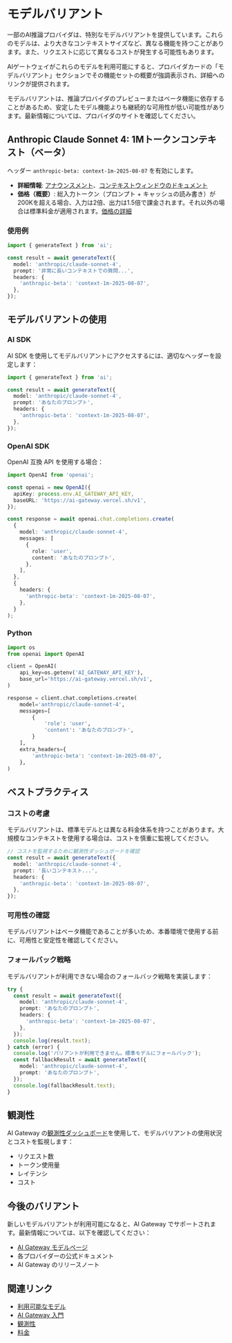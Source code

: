 # モデルバリアント

一部のAI推論プロバイダは、特別なモデルバリアントを提供しています。これらのモデルは、より大きなコンテキストサイズなど、異なる機能を持つことがあります。また、リクエストに応じて異なるコストが発生する可能性もあります。

AIゲートウェイがこれらのモデルを利用可能にすると、プロバイダカードの「モデルバリアント」セクションでその機能セットの概要が強調表示され、詳細へのリンクが提供されます。

モデルバリアントは、推論プロバイダのプレビューまたはベータ機能に依存することがあるため、安定したモデル機能よりも継続的な可用性が低い可能性があります。最新情報については、プロバイダのサイトを確認してください。

## Anthropic Claude Sonnet 4: 1Mトークンコンテキスト（ベータ）

ヘッダー `anthropic-beta: context-1m-2025-08-07` を有効にします。

- **詳細情報**: [アナウンスメント](https://www.anthropic.com/news/1m-context)、[コンテキストウィンドウのドキュメント](https://docs.anthropic.com/en/docs/build-with-claude/context-windows#1m-token-context-window)
- **価格（概要）**: 総入力トークン（プロンプト + キャッシュの読み書き）が200Kを超える場合、入力は2倍、出力は1.5倍で課金されます。それ以外の場合は標準料金が適用されます。[価格の詳細](https://docs.anthropic.com/en/docs/about-claude/models#model-comparison-table)

### 使用例

```typescript
import { generateText } from 'ai';

const result = await generateText({
  model: 'anthropic/claude-sonnet-4',
  prompt: '非常に長いコンテキストでの質問...',
  headers: {
    'anthropic-beta': 'context-1m-2025-08-07',
  },
});
```

## モデルバリアントの使用

### AI SDK

AI SDK を使用してモデルバリアントにアクセスするには、適切なヘッダーを設定します：

```typescript
import { generateText } from 'ai';

const result = await generateText({
  model: 'anthropic/claude-sonnet-4',
  prompt: 'あなたのプロンプト',
  headers: {
    'anthropic-beta': 'context-1m-2025-08-07',
  },
});
```

### OpenAI SDK

OpenAI 互換 API を使用する場合：

```typescript
import OpenAI from 'openai';

const openai = new OpenAI({
  apiKey: process.env.AI_GATEWAY_API_KEY,
  baseURL: 'https://ai-gateway.vercel.sh/v1',
});

const response = await openai.chat.completions.create(
  {
    model: 'anthropic/claude-sonnet-4',
    messages: [
      {
        role: 'user',
        content: 'あなたのプロンプト',
      },
    ],
  },
  {
    headers: {
      'anthropic-beta': 'context-1m-2025-08-07',
    },
  }
);
```

### Python

```python
import os
from openai import OpenAI

client = OpenAI(
    api_key=os.getenv('AI_GATEWAY_API_KEY'),
    base_url='https://ai-gateway.vercel.sh/v1',
)

response = client.chat.completions.create(
    model='anthropic/claude-sonnet-4',
    messages=[
        {
            'role': 'user',
            'content': 'あなたのプロンプト',
        }
    ],
    extra_headers={
        'anthropic-beta': 'context-1m-2025-08-07',
    },
)
```

## ベストプラクティス

### コストの考慮

モデルバリアントは、標準モデルとは異なる料金体系を持つことがあります。大規模なコンテキストを使用する場合は、コストを慎重に監視してください。

```typescript
// コストを監視するために観測性ダッシュボードを確認
const result = await generateText({
  model: 'anthropic/claude-sonnet-4',
  prompt: '長いコンテキスト...',
  headers: {
    'anthropic-beta': 'context-1m-2025-08-07',
  },
});
```

### 可用性の確認

モデルバリアントはベータ機能であることが多いため、本番環境で使用する前に、可用性と安定性を確認してください。

### フォールバック戦略

モデルバリアントが利用できない場合のフォールバック戦略を実装します：

```typescript
try {
  const result = await generateText({
    model: 'anthropic/claude-sonnet-4',
    prompt: 'あなたのプロンプト',
    headers: {
      'anthropic-beta': 'context-1m-2025-08-07',
    },
  });
  console.log(result.text);
} catch (error) {
  console.log('バリアントが利用できません。標準モデルにフォールバック');
  const fallbackResult = await generateText({
    model: 'anthropic/claude-sonnet-4',
    prompt: 'あなたのプロンプト',
  });
  console.log(fallbackResult.text);
}
```

## 観測性

AI Gateway の[観測性ダッシュボード](/docs/ai-gateway/observability)を使用して、モデルバリアントの使用状況とコストを監視します：

- リクエスト数
- トークン使用量
- レイテンシ
- コスト

## 今後のバリアント

新しいモデルバリアントが利用可能になると、AI Gateway でサポートされます。最新情報については、以下を確認してください：

- [AI Gateway モデルページ](https://vercel.com/ai-gateway/models)
- 各プロバイダーの公式ドキュメント
- AI Gateway のリリースノート

## 関連リンク

- [利用可能なモデル](https://vercel.com/ai-gateway/models)
- [AI Gateway 入門](/docs/ai-gateway/getting-started)
- [観測性](/docs/ai-gateway/observability)
- [料金](/docs/ai-gateway/pricing)
